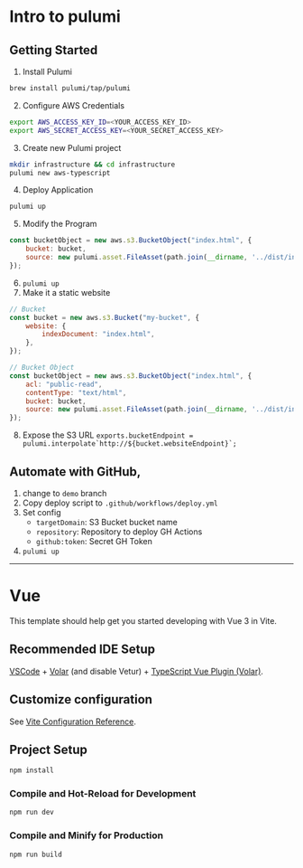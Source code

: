 # Intro to pulumi

## Getting Started

1.  Install Pulumi
```sh
brew install pulumi/tap/pulumi
```
2. Configure AWS Credentials
```sh
export AWS_ACCESS_KEY_ID=<YOUR_ACCESS_KEY_ID> 
export AWS_SECRET_ACCESS_KEY=<YOUR_SECRET_ACCESS_KEY>
```
3. Create new Pulumi project
```sh
mkdir infrastructure && cd infrastructure
pulumi new aws-typescript
```
4. Deploy Application
```sh
pulumi up
```
5. Modify the Program
```js
const bucketObject = new aws.s3.BucketObject("index.html", {
    bucket: bucket,
    source: new pulumi.asset.FileAsset(path.join(__dirname, '../dist/index.html'))
});
```
6. `pulumi up`
7. Make it a static website
```js
// Bucket
const bucket = new aws.s3.Bucket("my-bucket", {
    website: {
        indexDocument: "index.html",
    },
});

// Bucket Object
const bucketObject = new aws.s3.BucketObject("index.html", {
    acl: "public-read",
    contentType: "text/html",
    bucket: bucket,
    source: new pulumi.asset.FileAsset(path.join(__dirname, '../dist/index.html'))
});
```
8. Expose the S3 URL 
```exports.bucketEndpoint = pulumi.interpolate`http://${bucket.websiteEndpoint}`;```

## Automate with GitHub, 
1. change to `demo` branch
2. Copy deploy script to `.github/workflows/deploy.yml`
3. Set config 
    - `targetDomain`: S3 Bucket bucket name
    - `repository`: Repository to deploy GH Actions
    - `github:token`: Secret GH Token
4. `pulumi up` 
---
# Vue

This template should help get you started developing with Vue 3 in Vite.

## Recommended IDE Setup

[VSCode](https://code.visualstudio.com/) + [Volar](https://marketplace.visualstudio.com/items?itemName=Vue.volar) (and disable Vetur) + [TypeScript Vue Plugin (Volar)](https://marketplace.visualstudio.com/items?itemName=Vue.vscode-typescript-vue-plugin).

## Customize configuration

See [Vite Configuration Reference](https://vitejs.dev/config/).

## Project Setup

```sh
npm install
```

### Compile and Hot-Reload for Development

```sh
npm run dev
```

### Compile and Minify for Production

```sh
npm run build
```
